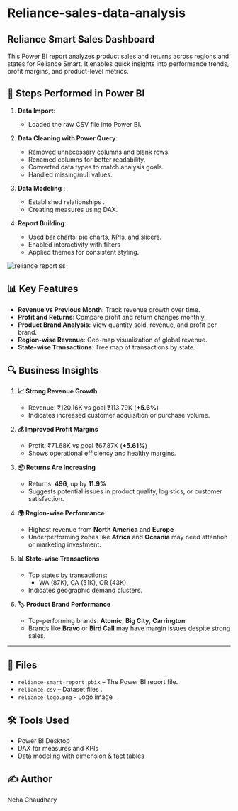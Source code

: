# Reliance-sales-data-analysis

## Reliance Smart Sales Dashboard

This Power BI report analyzes product sales and returns across regions and states for Reliance Smart. It enables quick insights into performance trends, profit margins, and product-level metrics.

## 📌 Steps Performed in Power BI

1. **Data Import**:
   - Loaded the raw CSV file into Power BI.

2. **Data Cleaning with Power Query**:
   - Removed unnecessary columns and blank rows.
   - Renamed columns for better readability.
   - Converted data types to match analysis goals.
   - Handled missing/null values.

3. **Data Modeling** :
   - Established relationships .
   - Creating measures using DAX.

4. **Report Building**:
   - Used bar charts, pie charts, KPIs, and slicers.
   - Enabled interactivity with filters 
   - Applied themes for consistent styling.
  

![reliance report ss](https://github.com/user-attachments/assets/10e6c6c3-d7f9-49dd-a8be-a27a95282c97)

## 📊 Key Features
- **Revenue vs Previous Month**: Track revenue growth over time.
- **Profit and Returns**: Compare profit and return changes monthly.
- **Product Brand Analysis**: View quantity sold, revenue, and profit per brand.
- **Region-wise Revenue**: Geo-map visualization of global revenue.
- **State-wise Transactions**: Tree map of transactions by state.
  
## 🔍 Business Insights

1. **📈 Strong Revenue Growth**  
   - Revenue: ₹120.16K vs goal ₹113.79K (**+5.6%**)  
   - Indicates increased customer acquisition or purchase volume.

2. **💰 Improved Profit Margins**  
   - Profit: ₹71.68K vs goal ₹67.87K (**+5.61%**)  
   - Shows operational efficiency and healthy margins.

3. **📦 Returns Are Increasing**  
   - Returns: **496**, up by **11.9%**  
   - Suggests potential issues in product quality, logistics, or customer satisfaction.

4. **🌍 Region-wise Performance**  
   - Highest revenue from **North America** and **Europe**  
   - Underperforming zones like **Africa** and **Oceania** may need attention or marketing investment.

5. **📊 State-wise Transactions**  
   - Top states by transactions:  
     - WA (87K), CA (51K), OR (43K)  
   - Indicates geographic demand clusters.

6. **🏷️ Product Brand Performance**  
   - Top-performing brands: **Atomic**, **Big City**, **Carrington**  
   - Brands like **Bravo** or **Bird Call** may have margin issues despite strong sales.

---
## 📁 Files
- `reliance-smart-report.pbix` – The Power BI report file.
- `reliance.csv` – Dataset files .
- `reliance-logo.png` - Logo image . 


## 🛠 Tools Used
- Power BI Desktop
- DAX for measures and KPIs
- Data modeling with dimension & fact tables

## ✍️ Author
Neha Chaudhary
